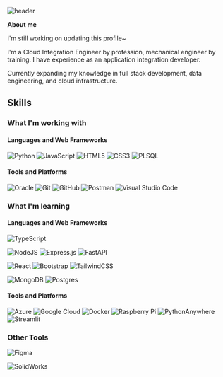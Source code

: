 ![header](https://capsule-render.vercel.app/api?type=waving&color=0:FF004C,50:003773,100:00174C&height=300&section=header&text=Hello&fontSize=90&fontColor=CCCCCC)

<!--
**MattSo28/mattso28** is a ✨ _special_ ✨ repository because its `README.md` (this file) appears on your GitHub profile.

Here are some ideas to get you started:

- 🔭 I’m currently working on ...
- 🌱 I’m currently learning ...
- 👯 I’m looking to collaborate on ...
- 🤔 I’m looking for help with ...
- 💬 Ask me about ...
- 📫 How to reach me: ...
- 😄 Pronouns: ...
- ⚡ Fun fact: ...
-->

**About me**

I'm still working on updating this profile~

I'm a Cloud Integration Engineer by profession, mechanical engineer by training. I have experience as an application integration developer. 
 
Currently expanding my knowledge in full stack development, data engineering, and cloud infrastructure.

## Skills

### What I'm working with

#### Languages and Web Frameworks

![Python](https://img.shields.io/badge/python-3670A0?style=for-the-badge&logo=python&logoColor=ffdd54)
![JavaScript](https://img.shields.io/badge/javascript-%23323330.svg?style=for-the-badge&logo=javascript&logoColor=%23F7DF1E)
![HTML5](https://img.shields.io/badge/html5-%23E34F26.svg?style=for-the-badge&logo=html5&logoColor=white)
![CSS3](https://img.shields.io/badge/css3-%231572B6.svg?style=for-the-badge&logo=css3&logoColor=white)
![PLSQL](https://img.shields.io/badge/PLSQL-F80000?style=for-the-badge&logo=oracle&logoColor=black
)


[
<img src="assets/images/logos/python_logo.png" height="50" style="padding:8px">
<img src="assets/images/logos/javascript_logo.png" height="50" style="padding:8px">
<img src="assets/images/logos/html_logo.png" height="50" style="padding:8px">
<img src="assets/images/logos/css_logo.png" height="50" style="padding:8px">
]: #

#### Tools and Platforms

![Oracle](https://img.shields.io/badge/Oracle-F80000?style=for-the-badge&logo=oracle&logoColor=white)
![Git](https://img.shields.io/badge/git-%23F05033.svg?style=for-the-badge&logo=git&logoColor=white)
![GitHub](https://img.shields.io/badge/github-%23121011.svg?style=for-the-badge&logo=github&logoColor=white)
![Postman](https://img.shields.io/badge/Postman-FF6C37?style=for-the-badge&logo=postman&logoColor=white)
![Visual Studio Code](https://img.shields.io/badge/Visual%20Studio%20Code-0078d7.svg?style=for-the-badge&logo=visual-studio-code&logoColor=white)


[
<img src="assets/images/logos/oracle_logo.png" height="50" style="padding:8px">
<img src="assets/images/logos/git_logo.png" height="50" style="padding:8px">
<img src="assets/images/logos/postman_logo.png" height="50" style="padding:8px">
]: #

### What I'm learning

#### Languages and Web Frameworks

![TypeScript](https://img.shields.io/badge/typescript-%23007ACC.svg?style=for-the-badge&logo=typescript&logoColor=white)

![NodeJS](https://img.shields.io/badge/node.js-6DA55F?style=for-the-badge&logo=node.js&logoColor=white)
![Express.js](https://img.shields.io/badge/express.js-%23404d59.svg?style=for-the-badge&logo=express&logoColor=%2361DAFB)
![FastAPI](https://img.shields.io/badge/FastAPI-005571?style=for-the-badge&logo=fastapi)

![React](https://img.shields.io/badge/react-%2320232a.svg?style=for-the-badge&logo=react&logoColor=%2361DAFB)
![Bootstrap](https://img.shields.io/badge/Bootstrap-563D7C?style=for-the-badge&logo=bootstrap&logoColor=white)
![TailwindCSS](https://img.shields.io/badge/Tailwind_CSS-38B2AC?style=for-the-badge&logo=tailwind-css&logoColor=white)

![MongoDB](https://img.shields.io/badge/MongoDB-%234ea94b.svg?style=for-the-badge&logo=mongodb&logoColor=white)
![Postgres](https://img.shields.io/badge/postgres-%23316192.svg?style=for-the-badge&logo=postgresql&logoColor=white)


[
<img src="assets/images/logos/typescript_logo.png" height="50" style="padding:8px">
<img src="assets/images/logos/vue_logo.png" height="50" style="padding:8px">
<img src="assets/images/logos/django_logo.png" height="50" style="padding:8px">
<img src="assets/images/logos/nodejs_logo.png" height="50" style="padding:8px">
<img src="assets/images/logos/mongodb_logo.png" height="50" style="padding:8px">
<img src="assets/images/logos/postgresql_logo.png" height="50" style="padding:8px">
]: #

#### Tools and Platforms

![Azure](https://img.shields.io/badge/azure-%230072C6.svg?style=for-the-badge&logo=microsoftazure&logoColor=white)
![Google Cloud](https://img.shields.io/badge/GoogleCloud-%234285F4.svg?style=for-the-badge&logo=google-cloud&logoColor=white)
![Docker](https://img.shields.io/badge/docker-%230db7ed.svg?style=for-the-badge&logo=docker&logoColor=white)
![Raspberry Pi](https://img.shields.io/badge/-Raspberry_Pi-C51A4A?style=for-the-badge&logo=Raspberry-Pi)
![PythonAnywhere](https://img.shields.io/badge/pythonanywhere-%232F9FD7.svg?style=for-the-badge&logo=pythonanywhere&logoColor=151515)
![Streamlit](https://img.shields.io/badge/Streamlit-%23FE4B4B.svg?style=for-the-badge&logo=streamlit&logoColor=white)


[
<img src="assets/images/logos/azure_logo.png" height="50" style="padding:8px">
<img src="assets/images/logos/gcp_logo.png" height="50" style="padding:8px">
<img src="assets/images/icons/docker.png" height="50" style="padding:8px">
]: #

### Other Tools
![Figma](https://img.shields.io/badge/Figma-F24E1E?style=for-the-badge&logo=figma&logoColor=white)

![SolidWorks](https://img.shields.io/badge/solidworks-005386?style=for-the-badge&logo=dassaultsystemes&logoColor=white)
